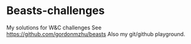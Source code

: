 # Beasts-challenges
My solutions for W&amp;C challenges
See https://github.com/gordonmzhu/beasts
Also my git/github playground.
